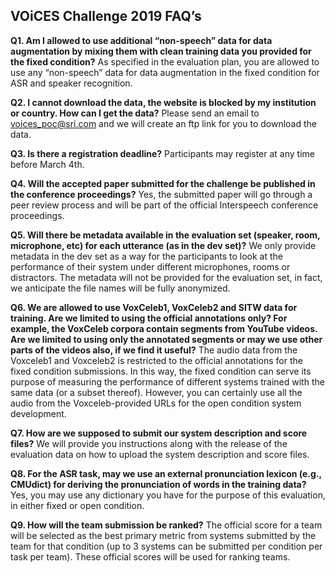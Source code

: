 ## VOiCES Challenge 2019 FAQ’s

**Q1. Am I allowed to use additional “non-speech” data for data augmentation by mixing them with clean training
data you provided for the fixed condition?**
As specified in the evaluation plan, you are allowed to use any “non-speech” data for data augmentation
in the fixed condition for ASR and speaker recognition.

**Q2. I cannot download the data, the website is blocked by my institution or country. How can I get the
data?**
Please send an email to voices_poc@sri.com
and we will create an ftp link for you to download the data.

**Q3. Is there a registration deadline?**
Participants may register at any time before March 4th.

**Q4. Will the accepted paper submitted for the challenge be published in the conference proceedings?**
Yes, the submitted paper will go through a peer review process and will be part of the official Interspeech
conference proceedings.

**Q5. Will there be metadata available in the evaluation set (speaker, room, microphone, etc) for each utterance (as in the dev set)?**
We only provide metadata in the dev set as a way for the participants to look at the performance of
their system under different microphones, rooms or distractors. The metadata will not be provided for the evaluation set, in fact, we anticipate the file names will be fully anonymized.

**Q6. We are allowed to use VoxCeleb1, VoxCeleb2 and SITW data for training. Are we limited to using the official annotations only? For example, the VoxCeleb corpora contain segments from YouTube videos. Are we limited to using only the annotated segments or may we use other parts of the videos also, if we find it useful?**
The audio data from the Voxceleb1 and Voxceleb2 is restricted to the official annotations for the fixed condition submissions. In this way, the fixed condition can serve its purpose of measuring the performance of different systems trained with the same data (or a subset thereof). However, you can certainly use all the audio from the Voxceleb-provided URLs for
the open condition system development.

**Q7. How are we supposed to submit our system description and score files?**
We will provide you instructions along with the release of the evaluation data on how to upload the
system description and score files.

**Q8. For the ASR task, may we use an external pronunciation lexicon (e.g., CMUdict) for deriving the pronunciation of words in the training data?**
Yes, you may use any dictionary you have for the purpose of this evaluation, in either fixed or open
condition.

**Q9. How will the team submission be ranked?**
The official score for a team will be selected as the best primary metric from systems submitted by
the team for that condition (up to 3 systems can be submitted per condition per task per team). These official scores will be used for ranking teams.
